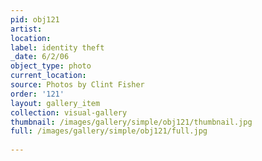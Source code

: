 ```yaml
---
pid: obj121
artist: 
location: 
label: identity theft
_date: 6/2/06
object_type: photo
current_location: 
source: Photos by Clint Fisher
order: '121'
layout: gallery_item
collection: visual-gallery
thumbnail: /images/gallery/simple/obj121/thumbnail.jpg
full: /images/gallery/simple/obj121/full.jpg
 
---
```

